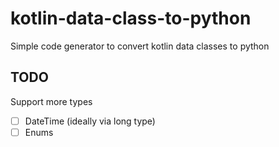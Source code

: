 # kotlin-data-class-to-python
Simple code generator to convert kotlin data classes to python

## TODO

Support more types
- [ ] DateTime (ideally via long type)
- [ ] Enums